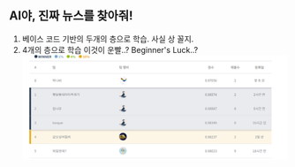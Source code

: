 ## AI야, 진짜 뉴스를 찾아줘!

1. 베이스 코드 기반의 두개의 층으로 학습. 사실 상 꼴지.
2. 4개의 층으로 학습 이것이 운빨..? Beginner's Luck..?
![](../images/rank8.png)